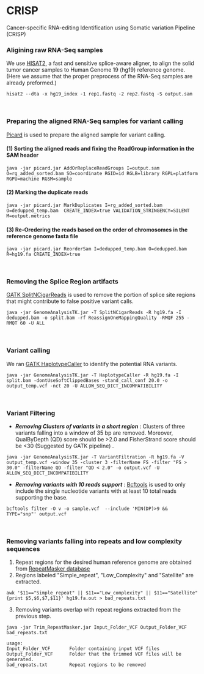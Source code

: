 # CRISP
Cancer-specific RNA-editing Identification using Somatic variation Pipeline (CRISP)
<br />

### Aligining raw RNA-Seq samples

We use [HISAT2](https://ccb.jhu.edu/software/hisat2/index.shtml), a fast and sensitive splice-aware aligner, to align the solid tumor cancer samples to Human Genome 19 (hg19) reference genome. (Here we assume that the proper preprocess of the RNA-Seq samples are already preformed.) 

```
hisat2 --dta -x hg19_index -1 rep1.fastq -2 rep2.fastq -S output.sam
```
<br />

### Preparing the aligned RNA-Seq samples for variant calling
[Picard](https://broadinstitute.github.io/picard/) is used to prepare the aligned sample for variant calling.

#### (1) Sorting the aligned reads and fixing the ReadGroup information in the SAM header

```
java -jar picard.jar AddOrReplaceReadGroups I=output.sam O=rg_added_sorted.bam SO=coordinate RGID=id RGLB=library RGPL=platform RGPU=machine RGSM=sample
```

#### (2) Marking the duplicate reads

```
java -jar picard.jar MarkDuplicates I=rg_added_sorted.bam O=dedupped_temp.bam  CREATE_INDEX=true VALIDATION_STRINGENCY=SILENT M=output.metrics
```

#### (3) Re-Oredering the reads based on the order of chromosomes in the reference genome fasta file
```
java -jar picard.jar ReorderSam I=dedupped_temp.bam O=dedupped.bam  R=hg19.fa CREATE_INDEX=true
```
<br />

### Removing the Splice Region artifacts
[GATK SplitNCigarReads](https://software.broadinstitute.org/gatk/gatkdocs/3.6-0/org_broadinstitute_gatk_tools_walkers_rnaseq_SplitNCigarReads.php) is used to remove the portion of splice site regions that might contribute to false positive variant calls. 

```
java -jar GenomeAnalysisTK.jar -T SplitNCigarReads -R hg19.fa -I dedupped.bam -o split.bam -rf ReassignOneMappingQuality -RMQF 255 -RMQT 60 -U ALL
```
<br />

### Variant calling
We ran [GATK HaplotypeCaller](https://software.broadinstitute.org/gatk/documentation/tooldocs/current/org_broadinstitute_gatk_tools_walkers_haplotypecaller_HaplotypeCaller.php) to identify the potential RNA variants. 
```
java -jar GenomeAnalysisTK.jar -T HaplotypeCaller -R hg19.fa -I split.bam -dontUseSoftClippedBases -stand_call_conf 20.0 -o output_temp.vcf -nct 20 -U ALLOW_SEQ_DICT_INCOMPATIBILITY
```
<br />

### Variant Filtering

* <b><i>Removing Clusters of variants in a short region</i></b> : Clusters of three variants falling into a window of 35 bp are removed. Moreover, QualByDepth (QD) score should be >2.0 and FisherStrand score should be <30 (Suggested by GATK pipeline) . 
```
java -jar GenomeAnalysisTK.jar -T VariantFiltration -R hg19.fa -V output_temp.vcf -window 35 -cluster 3 -filterName FS -filter "FS > 30.0" -filterName QD -filter "QD < 2.0" -o output.vcf -U ALLOW_SEQ_DICT_INCOMPATIBILITY
```
* <b><i>Removing variants with 10 reads support</i></b> : [Bcftools](https://samtools.github.io/bcftools/) is used to only include the single nucleotide variants with at least 10 total reads supporting the base. 
```
bcftools filter -O v -o sample.vcf  --include 'MIN(DP)>9 && TYPE="snp"' output.vcf

```
<br />

### Removing variants falling into repeats and low complexity sequences
1) Repeat regions for the desired human reference genome are obtained from [RepeatMasker database](http://www.repeatmasker.org/species/hg.html)
2) Regions labeled "Simple_repeat", "Low_Complexity" and "Satellite" are extracted.
```
awk '$11=="Simple_repeat" || $11=="Low_complexity" || $11=="Satellite"{print $5,$6,$7,$11}' hg19.fa.out > bad_repeats.txt
```
3) Removing variants overlap with repeat regions extracted from the previous step. 
```
java -jar Trim_RepeatMasker.jar Input_Folder_VCF Output_Folder_VCF bad_repeats.txt

usage:
Input_Folder_VCF       Folder containing input VCF files
Output_Folder_VCF      Folder that the trimmed VCF files will be generated.
bad_repeats.txt        Repeat regions to be removed
```
